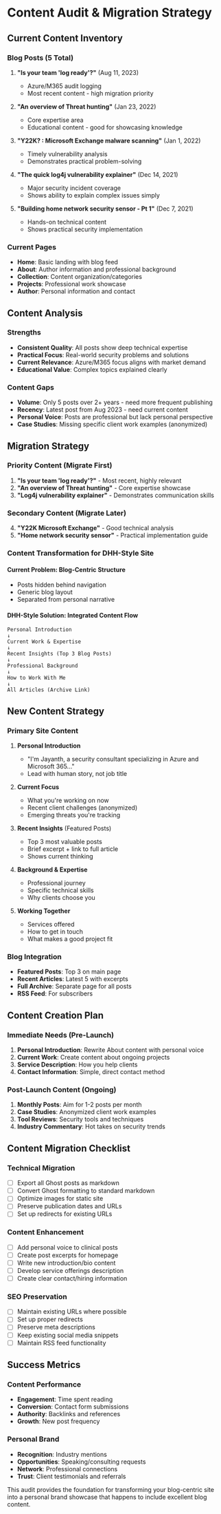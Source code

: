 # Content Audit & Migration Strategy

## Current Content Inventory

### Blog Posts (5 Total)
1. **"Is your team 'log ready'?"** (Aug 11, 2023)
   - Azure/M365 audit logging
   - Most recent content - high migration priority

2. **"An overview of Threat hunting"** (Jan 23, 2022) 
   - Core expertise area
   - Educational content - good for showcasing knowledge

3. **"Y22K? : Microsoft Exchange malware scanning"** (Jan 1, 2022)
   - Timely vulnerability analysis
   - Demonstrates practical problem-solving

4. **"The quick log4j vulnerability explainer"** (Dec 14, 2021)
   - Major security incident coverage
   - Shows ability to explain complex issues simply

5. **"Building home network security sensor - Pt 1"** (Dec 7, 2021)
   - Hands-on technical content
   - Shows practical security implementation

### Current Pages
- **Home**: Basic landing with blog feed
- **About**: Author information and professional background
- **Collection**: Content organization/categories
- **Projects**: Professional work showcase
- **Author**: Personal information and contact

## Content Analysis

### Strengths
- **Consistent Quality**: All posts show deep technical expertise
- **Practical Focus**: Real-world security problems and solutions  
- **Current Relevance**: Azure/M365 focus aligns with market demand
- **Educational Value**: Complex topics explained clearly

### Content Gaps
- **Volume**: Only 5 posts over 2+ years - need more frequent publishing
- **Recency**: Latest post from Aug 2023 - need current content
- **Personal Voice**: Posts are professional but lack personal perspective
- **Case Studies**: Missing specific client work examples (anonymized)

## Migration Strategy

### Priority Content (Migrate First)
1. **"Is your team 'log ready'?"** - Most recent, highly relevant
2. **"An overview of Threat hunting"** - Core expertise showcase
3. **"Log4j vulnerability explainer"** - Demonstrates communication skills

### Secondary Content (Migrate Later)
4. **"Y22K Microsoft Exchange"** - Good technical analysis
5. **"Home network security sensor"** - Practical implementation guide

### Content Transformation for DHH-Style Site

#### Current Problem: Blog-Centric Structure
- Posts hidden behind navigation
- Generic blog layout
- Separated from personal narrative

#### DHH-Style Solution: Integrated Content Flow
```
Personal Introduction
↓
Current Work & Expertise
↓
Recent Insights (Top 3 Blog Posts)
↓
Professional Background
↓
How to Work With Me
↓
All Articles (Archive Link)
```

## New Content Strategy

### Primary Site Content
1. **Personal Introduction**
   - "I'm Jayanth, a security consultant specializing in Azure and Microsoft 365..."
   - Lead with human story, not job title

2. **Current Focus**
   - What you're working on now
   - Recent client challenges (anonymized)
   - Emerging threats you're tracking

3. **Recent Insights** (Featured Posts)
   - Top 3 most valuable posts
   - Brief excerpt + link to full article
   - Shows current thinking

4. **Background & Expertise**
   - Professional journey
   - Specific technical skills
   - Why clients choose you

5. **Working Together**
   - Services offered
   - How to get in touch
   - What makes a good project fit

### Blog Integration
- **Featured Posts**: Top 3 on main page
- **Recent Articles**: Latest 5 with excerpts
- **Full Archive**: Separate page for all posts
- **RSS Feed**: For subscribers

## Content Creation Plan

### Immediate Needs (Pre-Launch)
1. **Personal Introduction**: Rewrite About content with personal voice
2. **Current Work**: Create content about ongoing projects
3. **Service Description**: How you help clients
4. **Contact Information**: Simple, direct contact method

### Post-Launch Content (Ongoing)
1. **Monthly Posts**: Aim for 1-2 posts per month
2. **Case Studies**: Anonymized client work examples  
3. **Tool Reviews**: Security tools and techniques
4. **Industry Commentary**: Hot takes on security trends

## Content Migration Checklist

### Technical Migration
- [ ] Export all Ghost posts as markdown
- [ ] Convert Ghost formatting to standard markdown
- [ ] Optimize images for static site
- [ ] Preserve publication dates and URLs
- [ ] Set up redirects for existing URLs

### Content Enhancement
- [ ] Add personal voice to clinical posts
- [ ] Create post excerpts for homepage
- [ ] Write new introduction/bio content
- [ ] Develop service offerings description
- [ ] Create clear contact/hiring information

### SEO Preservation
- [ ] Maintain existing URLs where possible
- [ ] Set up proper redirects
- [ ] Preserve meta descriptions
- [ ] Keep existing social media snippets
- [ ] Maintain RSS feed functionality

## Success Metrics

### Content Performance
- **Engagement**: Time spent reading
- **Conversion**: Contact form submissions
- **Authority**: Backlinks and references
- **Growth**: New post frequency

### Personal Brand
- **Recognition**: Industry mentions
- **Opportunities**: Speaking/consulting requests
- **Network**: Professional connections
- **Trust**: Client testimonials and referrals

This audit provides the foundation for transforming your blog-centric site into a personal brand showcase that happens to include excellent blog content.